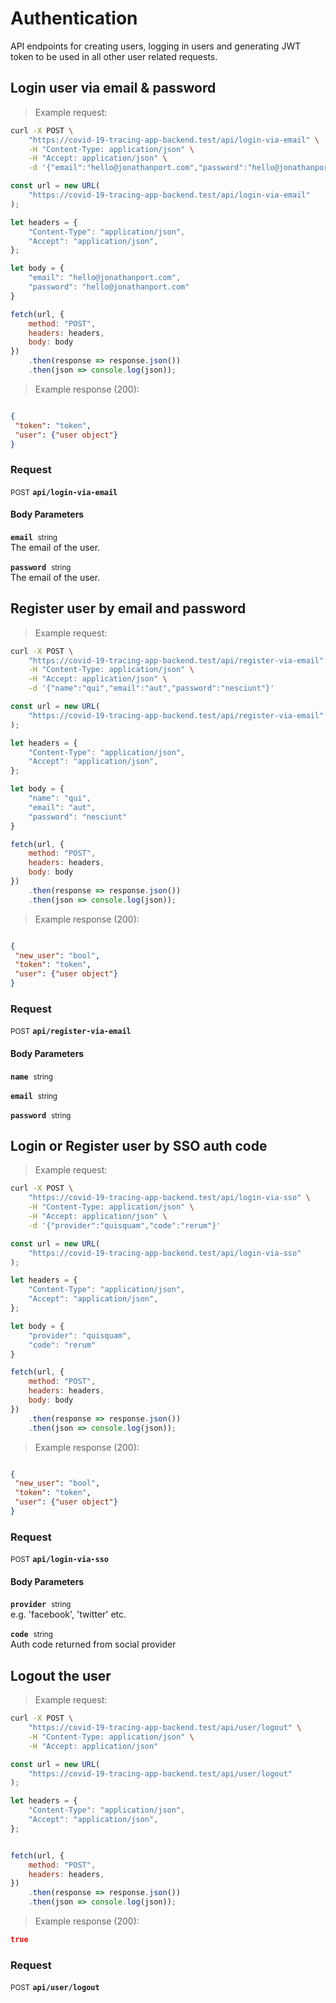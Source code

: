 # Authentication

API endpoints for creating users, logging in users and generating JWT token to
be used in all other user related requests.

## Login user via email &amp; password




> Example request:

```bash
curl -X POST \
    "https://covid-19-tracing-app-backend.test/api/login-via-email" \
    -H "Content-Type: application/json" \
    -H "Accept: application/json" \
    -d '{"email":"hello@jonathanport.com","password":"hello@jonathanport.com"}'

```

```javascript
const url = new URL(
    "https://covid-19-tracing-app-backend.test/api/login-via-email"
);

let headers = {
    "Content-Type": "application/json",
    "Accept": "application/json",
};

let body = {
    "email": "hello@jonathanport.com",
    "password": "hello@jonathanport.com"
}

fetch(url, {
    method: "POST",
    headers: headers,
    body: body
})
    .then(response => response.json())
    .then(json => console.log(json));
```


> Example response (200):

```json

{
 "token": "token",
 "user": {"user object"}
}
```

### Request
<small class="badge badge-black">POST</small>
 **`api/login-via-email`**

<h4 class="fancy-heading-panel"><b>Body Parameters</b></h4>
<code><b>email</b></code>&nbsp; <small>string</small>     <br>
    The email of the user.

<code><b>password</b></code>&nbsp; <small>string</small>     <br>
    The email of the user.



## Register user by email and password




> Example request:

```bash
curl -X POST \
    "https://covid-19-tracing-app-backend.test/api/register-via-email" \
    -H "Content-Type: application/json" \
    -H "Accept: application/json" \
    -d '{"name":"qui","email":"aut","password":"nesciunt"}'

```

```javascript
const url = new URL(
    "https://covid-19-tracing-app-backend.test/api/register-via-email"
);

let headers = {
    "Content-Type": "application/json",
    "Accept": "application/json",
};

let body = {
    "name": "qui",
    "email": "aut",
    "password": "nesciunt"
}

fetch(url, {
    method: "POST",
    headers: headers,
    body: body
})
    .then(response => response.json())
    .then(json => console.log(json));
```


> Example response (200):

```json

{
 "new_user": "bool",
 "token": "token",
 "user": {"user object"}
}
```

### Request
<small class="badge badge-black">POST</small>
 **`api/register-via-email`**

<h4 class="fancy-heading-panel"><b>Body Parameters</b></h4>
<code><b>name</b></code>&nbsp; <small>string</small>     <br>
    

<code><b>email</b></code>&nbsp; <small>string</small>     <br>
    

<code><b>password</b></code>&nbsp; <small>string</small>     <br>
    



## Login or Register user by SSO auth code




> Example request:

```bash
curl -X POST \
    "https://covid-19-tracing-app-backend.test/api/login-via-sso" \
    -H "Content-Type: application/json" \
    -H "Accept: application/json" \
    -d '{"provider":"quisquam","code":"rerum"}'

```

```javascript
const url = new URL(
    "https://covid-19-tracing-app-backend.test/api/login-via-sso"
);

let headers = {
    "Content-Type": "application/json",
    "Accept": "application/json",
};

let body = {
    "provider": "quisquam",
    "code": "rerum"
}

fetch(url, {
    method: "POST",
    headers: headers,
    body: body
})
    .then(response => response.json())
    .then(json => console.log(json));
```


> Example response (200):

```json

{
 "new_user": "bool",
 "token": "token",
 "user": {"user object"}
}
```

### Request
<small class="badge badge-black">POST</small>
 **`api/login-via-sso`**

<h4 class="fancy-heading-panel"><b>Body Parameters</b></h4>
<code><b>provider</b></code>&nbsp; <small>string</small>     <br>
    e.g. 'facebook', 'twitter' etc.

<code><b>code</b></code>&nbsp; <small>string</small>     <br>
    Auth code returned from social provider



## Logout the user




> Example request:

```bash
curl -X POST \
    "https://covid-19-tracing-app-backend.test/api/user/logout" \
    -H "Content-Type: application/json" \
    -H "Accept: application/json"
```

```javascript
const url = new URL(
    "https://covid-19-tracing-app-backend.test/api/user/logout"
);

let headers = {
    "Content-Type": "application/json",
    "Accept": "application/json",
};


fetch(url, {
    method: "POST",
    headers: headers,
})
    .then(response => response.json())
    .then(json => console.log(json));
```


> Example response (200):

```json
true
```

### Request
<small class="badge badge-black">POST</small>
 **`api/user/logout`**




